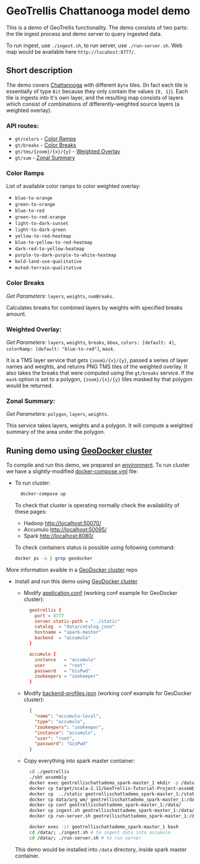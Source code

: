 # GeoTrellis Chattanooga model demo 

This is a demo of GeoTrellis functionality.
The demo consists of two parts: the tile ingest process and demo server to query ingested data.

To run ingest, use `./ingest.sh`, to run server, use `./run-server.sh`. Web map would be available here `http://locahost:8777/`. 

## Short description

The demo covers [Chattanooga](https://goo.gl/S2qPCO) with different `Byte` tiles.
(In fact each tile is essentially of type `Bit` because they only contain the  values `{0, 1}`).
Each tile is ingests into it's own layer, and the resulting map consists of layers which consist of combinations of differently-weighted source layers (a weighted overlay).  

### API routes:

* `gt/colors`             - [Color Ramps](#color-ramps)
* `gt/breaks`             - [Color Breaks](#color-breaks)
* `gt/tms/{zoom}/{x}/{y}` - [Weighted Overlay](#weighted-overlay)
* `gt/sum`                - [Zonal Summary](#zonal-summary)

### Color Ramps

List of available color ramps to color weighted overlay: 
 
* `blue-to-orange`
* `green-to-orange`
* `blue-to-red`
* `green-to-red-orange`
* `light-to-dark-sunset`
* `light-to-dark-green`
* `yellow-to-red-heatmap`
* `blue-to-yellow-to-red-heatmap`
* `dark-red-to-yellow-heatmap`
* `purple-to-dark-purple-to-white-heatmap`
* `bold-land-use-qualitative`
* `muted-terrain-qualitative`

### Color Breaks

*Get Parameters:* `layers`, `weights`, `numBreaks`.

Calculates breaks for combined layers by weights with specified breaks amount.

### Weighted Overlay:

*Get Parameters:* `layers`, `weights`, `breaks`, `bbox`, `colors: [default: 4]`, `colorRamp: [default: "blue-to-red"]`, `mask`.

It is a TMS layer service that gets `{zoom}/{x}/{y}`, passed a series of layer names and weights, and returns PNG TMS tiles of the weighted overlay. 
It also takes the breaks that were computed using the `gt/breaks` service. 
If the `mask` option is set to a polygon, `{zoom}/{x}/{y}` tiles masked by that polygon would be returned.

### Zonal Summary:

*Get Parameters:* `polygon`, `layers`, `weights`.

This service takes layers, weights and a polygon. 
It will compute a weighted summary of the area under the polygon.

## Runing demo using [GeoDocker cluster](https://github.com/geodocker/geodocker)

To compile and run this demo, we prepared an [environment](https://github.com/geodocker/geodocker).
To run cluster we have a slightly-modified [docker-compose.yml](docker-compose.yml) file:

* To run cluster:
  ```bash
    docker-compose up
  ```
  
  To check that cluster is operating normally check the availability of these pages:
  * Hadoop [http://localhost:50070/](http://localhost:50070/)
  * Accumulo [http://localhost:50095/](http://localhost:50095/)
  * Spark [http://localhost:8080/](http://localhost:8080/)
  
  To check containers status is possible using following command:

  ```bash
  docker ps -a | grep geodocker 
  ```

 More information avaible in a [GeoDocker cluster](https://github.com/geodocker/geodocker) repo
  
* Install and run this demo using [GeoDocker cluster](https://github.com/geodocker/geodocker)

  * Modify [application.conf](geotrellis/src/main/resource/application.conf) (working conf example for GeoDocker cluster):

    ```conf
      geotrellis {
        port = 8777
        server.static-path = "../static"
        catalog  = "data/catalog.json"
        hostname = "spark-master"
        backend  = "accumulo"
      }

      accumulo {
        instance   = "accumulo"
        user       = "root"
        password   = "GisPwd"
        zookeepers = "zookeeper"
      }
    ```

  * Modify [backend-profiles.json](geotrellis/conf/backend-profiles.json) (working conf example for GeoDocker cluster):

    ```json
      {
        "name": "accumulo-local",
        "type": "accumulo",
        "zookeepers": "zookeeper",
        "instance": "accumulo",
        "user": "root",
        "password": "GisPwd"
      }
    ```

  * Copy everything into spark master container:

    ```bash
      cd ./geotrellis
      ./sbt assembly
      docker exec geotrellischattademo_spark-master_1 mkdir -p /data/target/scala-2.10/
      docker cp target/scala-2.11/GeoTrellis-Tutorial-Project-assembly-0.1-SNAPSHOT.jar geotrellischattademo_spark-master_1:/data/target/scala-2.10/GeoTrellis-Tutorial-Project-assembly-0.1-SNAPSHOT.jar
      docker cp  ../static geotrellischattademo_spark-master_1:/static
      docker cp data/arg_wm/ geotrellischattademo_spark-master_1:/data/
      docker cp conf geotrellischattademo_spark-master_1:/data/
      docker cp ingest.sh geotrellischattademo_spark-master_1:/data/
      docker cp run-server.sh geotrellischattademo_spark-master_1:/data/
    ```

    ```bash
      docker exec -it geotrellischattademo_spark-master_1 bash
      cd /data/; ./ingest.sh # to ingest data into accumulo
      cd /data/; ./run-server.sh # to run server
    ```

  This demo would be installed into `/data` directory, inside spark master container.
